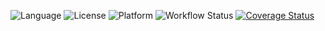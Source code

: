 ![Language](https://img.shields.io/badge/language-Python-blue)
![License](https://img.shields.io/badge/license-MIT-blue)
![Platform](https://img.shields.io/badge/platform-Linux-blue)
![Workflow Status](https://github.com/The-Powerpuff-Girls3/se_hw_1/actions/workflows/python-app.yml/badge.svg)
[![Coverage Status](https://coveralls.io/repos/github/The-Powerpuff-Girls3/se_hw_1/badge.svg?branch=main)](https://coveralls.io/github/The-Powerpuff-Girls3/se_hw_1?branch=main)
